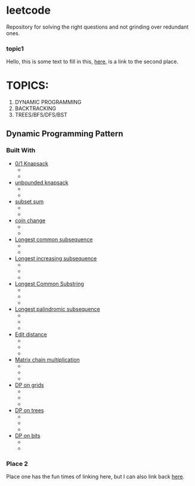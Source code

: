 # leetcode
Repository for solving the right questions and not grinding over redundant ones.

### topic1

Hello, this is some text to fill in this, [here](#place-2), is a link to the second place.

# TOPICS:
1. DYNAMIC PROGRAMMING <br>
2. BACKTRACKING <br>
3. TREES/BFS/DFS/BST<br>


## Dynamic Programming Pattern
### Built With

* [0/1 Knapsack]() 
  - []() 
  - []() 
* [unbounded knapsack]() 
  - []() 
  - []() 
* [subset sum]() 
  - []() 
  - []() 
* [coin change]() 
  - []() 
  - []() 
* [Longest common subsequence]() 
  - []() 
  - []() 
* [Longest increasing subsequence]() 
  - []() 
  - []() 
  - []() 
* [Longest Common Substring]() 
  - []() 
  - []() 
  - []() 
* [Longest palindromic subsequence]() 
  - []() 
  - []() 
  - []() 
* [Edit distance]() 
  - []() 
  - []() 
  - []() 
* [Matrix chain multiplication]() 
  - []() 
  - []() 
  - []() 
* [DP on grids]() 
  - []() 
  - []() 
  - []() 
* [DP on trees]() 
  - []() 
  - []() 
  - []() 
* [DP on bits]() 
  - []() 
  - []() 




### Place 2

Place one has the fun times of linking here, but I can also link back [here](#topic1).

 
